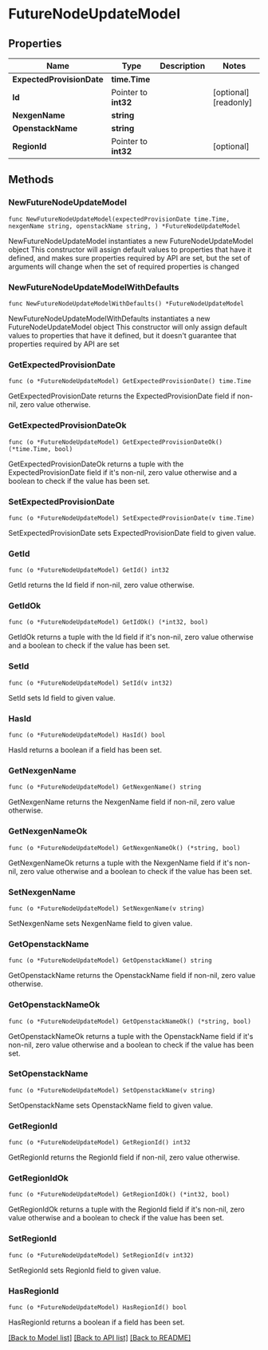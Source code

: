 # FutureNodeUpdateModel

## Properties

Name | Type | Description | Notes
------------ | ------------- | ------------- | -------------
**ExpectedProvisionDate** | **time.Time** |  | 
**Id** | Pointer to **int32** |  | [optional] [readonly] 
**NexgenName** | **string** |  | 
**OpenstackName** | **string** |  | 
**RegionId** | Pointer to **int32** |  | [optional] 

## Methods

### NewFutureNodeUpdateModel

`func NewFutureNodeUpdateModel(expectedProvisionDate time.Time, nexgenName string, openstackName string, ) *FutureNodeUpdateModel`

NewFutureNodeUpdateModel instantiates a new FutureNodeUpdateModel object
This constructor will assign default values to properties that have it defined,
and makes sure properties required by API are set, but the set of arguments
will change when the set of required properties is changed

### NewFutureNodeUpdateModelWithDefaults

`func NewFutureNodeUpdateModelWithDefaults() *FutureNodeUpdateModel`

NewFutureNodeUpdateModelWithDefaults instantiates a new FutureNodeUpdateModel object
This constructor will only assign default values to properties that have it defined,
but it doesn't guarantee that properties required by API are set

### GetExpectedProvisionDate

`func (o *FutureNodeUpdateModel) GetExpectedProvisionDate() time.Time`

GetExpectedProvisionDate returns the ExpectedProvisionDate field if non-nil, zero value otherwise.

### GetExpectedProvisionDateOk

`func (o *FutureNodeUpdateModel) GetExpectedProvisionDateOk() (*time.Time, bool)`

GetExpectedProvisionDateOk returns a tuple with the ExpectedProvisionDate field if it's non-nil, zero value otherwise
and a boolean to check if the value has been set.

### SetExpectedProvisionDate

`func (o *FutureNodeUpdateModel) SetExpectedProvisionDate(v time.Time)`

SetExpectedProvisionDate sets ExpectedProvisionDate field to given value.


### GetId

`func (o *FutureNodeUpdateModel) GetId() int32`

GetId returns the Id field if non-nil, zero value otherwise.

### GetIdOk

`func (o *FutureNodeUpdateModel) GetIdOk() (*int32, bool)`

GetIdOk returns a tuple with the Id field if it's non-nil, zero value otherwise
and a boolean to check if the value has been set.

### SetId

`func (o *FutureNodeUpdateModel) SetId(v int32)`

SetId sets Id field to given value.

### HasId

`func (o *FutureNodeUpdateModel) HasId() bool`

HasId returns a boolean if a field has been set.

### GetNexgenName

`func (o *FutureNodeUpdateModel) GetNexgenName() string`

GetNexgenName returns the NexgenName field if non-nil, zero value otherwise.

### GetNexgenNameOk

`func (o *FutureNodeUpdateModel) GetNexgenNameOk() (*string, bool)`

GetNexgenNameOk returns a tuple with the NexgenName field if it's non-nil, zero value otherwise
and a boolean to check if the value has been set.

### SetNexgenName

`func (o *FutureNodeUpdateModel) SetNexgenName(v string)`

SetNexgenName sets NexgenName field to given value.


### GetOpenstackName

`func (o *FutureNodeUpdateModel) GetOpenstackName() string`

GetOpenstackName returns the OpenstackName field if non-nil, zero value otherwise.

### GetOpenstackNameOk

`func (o *FutureNodeUpdateModel) GetOpenstackNameOk() (*string, bool)`

GetOpenstackNameOk returns a tuple with the OpenstackName field if it's non-nil, zero value otherwise
and a boolean to check if the value has been set.

### SetOpenstackName

`func (o *FutureNodeUpdateModel) SetOpenstackName(v string)`

SetOpenstackName sets OpenstackName field to given value.


### GetRegionId

`func (o *FutureNodeUpdateModel) GetRegionId() int32`

GetRegionId returns the RegionId field if non-nil, zero value otherwise.

### GetRegionIdOk

`func (o *FutureNodeUpdateModel) GetRegionIdOk() (*int32, bool)`

GetRegionIdOk returns a tuple with the RegionId field if it's non-nil, zero value otherwise
and a boolean to check if the value has been set.

### SetRegionId

`func (o *FutureNodeUpdateModel) SetRegionId(v int32)`

SetRegionId sets RegionId field to given value.

### HasRegionId

`func (o *FutureNodeUpdateModel) HasRegionId() bool`

HasRegionId returns a boolean if a field has been set.


[[Back to Model list]](../README.md#documentation-for-models) [[Back to API list]](../README.md#documentation-for-api-endpoints) [[Back to README]](../README.md)


